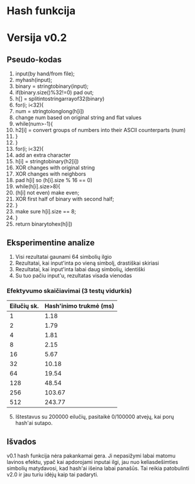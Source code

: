 # Hash funkcija

# Versija v0.2
## Pseudo-kodas

1. input(by hand/from file);
2. myhash(input);
3. binary = stringtobinary(input);
4. if(binary.size()%32!=0) pad out;
5. h[] = splitintostringarrayof32(binary)
6. for(i; i<32){
7.   num = stringtolonglong(h[i])
8.   change num based on original string and flat values
9.   while(num>-1){
10.  h2[i] = convert groups of numbers into their ASCII counterparts (num) 
11.  }
13. }
14. for(i; i<32){
15.   add an extra character
16.   h[i] = stringtobinary(h2[i])
17.   XOR changes with original string
18.   XOR changes with neighbors
19.   pad h[i] so (h[i].size % 16 == 0)
20.   while(h[i].size>8){
21.   (h[i] not even) make even;
22.   XOR first half of binary with second half;
23.   }
24.   make sure h[i].size == 8;
25. }
26. return binarytohex(h[i])

## Eksperimentine analize

1. Visi rezultatai gaunami 64 simbolių ilgio
2. Rezultatai, kai input'inta po vieną simbolį, drastiškai skiriasi
3. Rezultatai, kai input'inta labai daug simbolių, identiški
4. Su tuo pačiu input'u, rezultatas visada vienodas

### Efektyvumo skaičiavimai (3 testų vidurkis)
| Eilučių sk. | Hash'inimo trukmė (ms) |
| :--- | ---- |
| 1 | 1.18 |
| 2 | 1.79 |
| 4 | 1.81 |
| 8 | 2.15 |
| 16 | 5.67 |
| 32 | 10.18 |
| 64 | 19.54 |
| 128 | 48.54 |
| 256 | 103.67 |
| 512 | 243.77 |

5. Ištestavus su 200000 eilučių, pasitaikė 0/100000 atvejų, kai porų hash'ai sutapo.

## Išvados
v0.1 hash funkcija nėra pakankamai gera.
Ji nepasižymi labai matomu lavinos efektu, ypač kai apdorojami inputai ilgi, jau nuo keliasdešimties simbolių matydavosi, kad hash'ai išeina labai panašūs.
Tai reikia patobulinti v2.0 ir jau turiu idėjų kaip tai padaryti.
